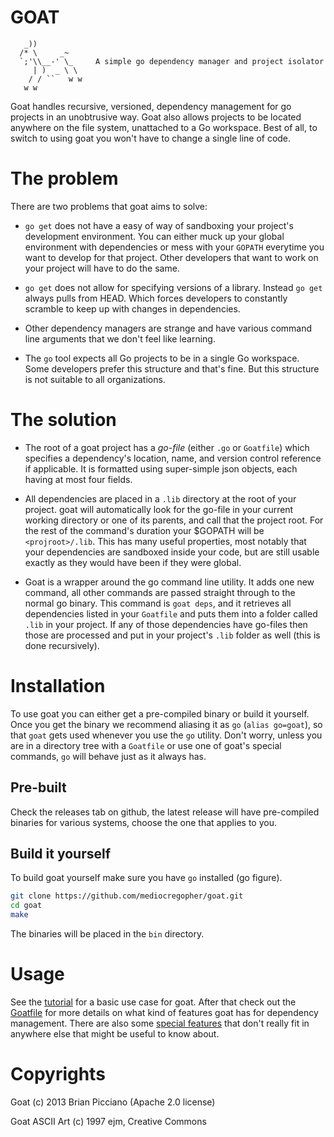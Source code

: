 # GOAT

       _))
      /* \     _~
      `;'\\__-' \_     A simple go dependency manager and project isolator
         | )  _ \ \
        / / ``   w w
       w w

Goat handles recursive, versioned, dependency management for go projects in an
unobtrusive way. Goat also allows projects to be located anywhere on the file
system, unattached to a Go workspace. Best of all, to switch to using goat you
won't have to change a single line of code.

# The problem

There are two problems that goat aims to solve:

* `go get` does not have a easy of way of sandboxing your project's development
  environment. You can either muck up your global environment with dependencies
  or mess with your `GOPATH` everytime you want to develop for that project.
  Other developers that want to work on your project will have to do the same.

* `go get` does not allow for specifying versions of a library. Instead `go get`
  always pulls from HEAD. Which forces developers to constantly scramble to
  keep up with changes in dependencies.

* Other dependency managers are strange and have various command line arguments
  that we don't feel like learning.

* The `go` tool expects all Go projects to be in a single Go workspace. Some 
  developers prefer this structure and that's fine. But this structure is
  not suitable to all organizations.

# The solution

* The root of a goat project has a *go-file* (either `.go` or `Goatfile`)
  which specifies a dependency's location, name, and version control reference
  if applicable. It is formatted using super-simple json objects, each having
  at most four fields.

* All dependencies are placed in a `.lib` directory at the root of your project.
  goat will automatically look for the go-file in your current working
  directory or one of its parents, and call that the project root. For the rest
  of the command's duration your $GOPATH will be `<projroot>/.lib`. This has
  many useful properties, most notably that your dependencies are sandboxed
  inside your code, but are still usable exactly as they would have been if
  they were global.

* Goat is a wrapper around the go command line utility. It adds one new command,
  all other commands are passed straight through to the normal go binary. This
  command is `goat deps`, and it retrieves all dependencies listed in your
  `Goatfile` and puts them into a folder called `.lib` in your project. If any of
  those dependencies have go-files then those are processed and put in your
  project's `.lib` folder as well (this is done recursively).

# Installation

To use goat you can either get a pre-compiled binary or build it yourself. Once
you get the binary we recommend aliasing it as `go` (`alias go=goat`),
so that `goat` gets used whenever you use the `go` utility. Don't worry, unless
you are in a directory tree with a `Goatfile` or use one of goat's special commands,
`go` will behave just as it always has.

## Pre-built

Check the releases tab on github, the latest release will have pre-compiled
binaries for various systems, choose the one that applies to you.

## Build it yourself

To build goat yourself make sure you have `go` installed (go figure).

```bash
git clone https://github.com/mediocregopher/goat.git
cd goat
make
```

The binaries will be placed in the `bin` directory.

# Usage

See the [tutorial](/docs/tut.md) for a basic use case for goat. After that
check out the [Goatfile](/docs/goatfile.md) for more details on what kind of
features goat has for dependency management. There are also some
[special features](/docs/special.md) that don't really fit in anywhere else that
might be useful to know about.

# Copyrights

Goat (c) 2013 Brian Picciano (Apache 2.0 license)

Goat ASCII Art (c) 1997 ejm, Creative Commons

